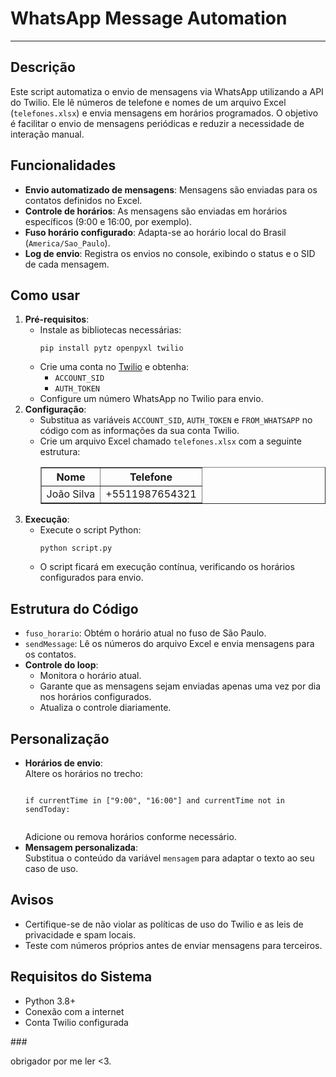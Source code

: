   <h1>WhatsApp Message Automation</h1>
    <hr>
    <h2>Descrição</h2>
    <p>
        Este script automatiza o envio de mensagens via WhatsApp utilizando a API do Twilio. Ele lê números de telefone e nomes de um arquivo Excel (<code>telefones.xlsx</code>) e envia mensagens em horários programados. O objetivo é facilitar o envio de mensagens periódicas e reduzir a necessidade de interação manual.
    </p>
    <h2>Funcionalidades</h2>
    <ul>
        <li><b>Envio automatizado de mensagens</b>: Mensagens são enviadas para os contatos definidos no Excel.</li>
        <li><b>Controle de horários</b>: As mensagens são enviadas em horários específicos (9:00 e 16:00, por exemplo).</li>
        <li><b>Fuso horário configurado</b>: Adapta-se ao horário local do Brasil (<code>America/Sao_Paulo</code>).</li>
        <li><b>Log de envio</b>: Registra os envios no console, exibindo o status e o SID de cada mensagem.</li>
    </ul>
    <h2>Como usar</h2>
    <ol>
        <li><b>Pré-requisitos</b>:
            <ul>
                <li>Instale as bibliotecas necessárias:
                    <pre><code>pip install pytz openpyxl twilio</code></pre>
                </li>
                <li>Crie uma conta no <a href="https://www.twilio.com/" target="_blank">Twilio</a> e obtenha:
                    <ul>
                        <li><code>ACCOUNT_SID</code></li>
                        <li><code>AUTH_TOKEN</code></li>
                    </ul>
                </li>
                <li>Configure um número WhatsApp no Twilio para envio.</li>
            </ul>
        </li>
        <li><b>Configuração</b>:
            <ul>
                <li>Substitua as variáveis <code>ACCOUNT_SID</code>, <code>AUTH_TOKEN</code> e <code>FROM_WHATSAPP</code> no código com as informações da sua conta Twilio.</li>
                <li>Crie um arquivo Excel chamado <code>telefones.xlsx</code> com a seguinte estrutura:
                    <table border="1">
                        <thead>
                            <tr>
                                <th>Nome</th>
                                <th>Telefone</th>
                            </tr>
                        </thead>
                        <tbody>
                            <tr>
                                <td>João Silva</td>
                                <td>+5511987654321</td>
                            </tr>
                        </tbody>
                    </table>
                </li>
            </ul>
        </li>
        <li><b>Execução</b>:
            <ul>
                <li>Execute o script Python:
                    <pre><code>python script.py</code></pre>
                </li>
                <li>O script ficará em execução contínua, verificando os horários configurados para envio.</li>
            </ul>
        </li>
    </ol>
    <h2>Estrutura do Código</h2>
    <ul>
        <li><code>fuso_horario</code>: Obtém o horário atual no fuso de São Paulo.</li>
        <li><code>sendMessage</code>: Lê os números do arquivo Excel e envia mensagens para os contatos.</li>
        <li><b>Controle do loop</b>:
            <ul>
                <li>Monitora o horário atual.</li>
                <li>Garante que as mensagens sejam enviadas apenas uma vez por dia nos horários configurados.</li>
                <li>Atualiza o controle diariamente.</li>
            </ul>
        </li>
    </ul>
    <h2>Personalização</h2>
    <ul>
        <li><b>Horários de envio</b>:<br>
            Altere os horários no trecho:
            <pre><code>
if currentTime in ["9:00", "16:00"] and currentTime not in sendToday:
            </code></pre>
            Adicione ou remova horários conforme necessário.
        </li>
        <li><b>Mensagem personalizada</b>:<br>
            Substitua o conteúdo da variável <code>mensagem</code> para adaptar o texto ao seu caso de uso.
        </li>
    </ul>
    <h2>Avisos</h2>
    <ul>
        <li>Certifique-se de não violar as políticas de uso do Twilio e as leis de privacidade e spam locais.</li>
        <li>Teste com números próprios antes de enviar mensagens para terceiros.</li>
    </ul>
    <h2>Requisitos do Sistema</h2>
    <ul>
        <li>Python 3.8+</li>
        <li>Conexão com a internet</li>
        <li>Conta Twilio configurada</li>
    </ul>
  ###
    <p>
        obrigador por me ler <3.
    </p>
